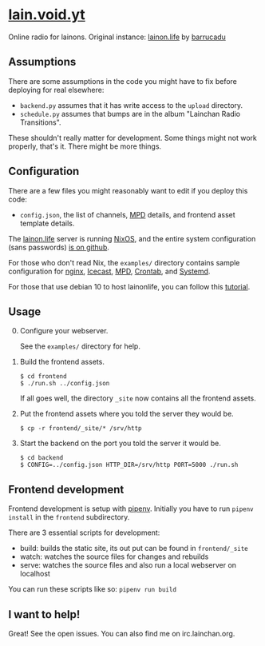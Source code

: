 [lain.void.yt](lain.void.yt)
===============

Online radio for lainons. Original instance: [lainon.life](lainon.life) by [barrucadu](https://github.com/barrucadu/lainonlife)

Assumptions
-----------

There are some assumptions in the code you might have to fix before
deploying for real elsewhere:

- `backend.py` assumes that it has write access to the `upload` directory.
- `schedule.py` assumes that bumps are in the album "Lainchan Radio Transitions".

These shouldn't really matter for development.  Some things might not
work properly, that's it.  There might be more things.

Configuration
-------------

There are a few files you might reasonably want to edit if you deploy
this code:

- `config.json`, the list of channels, [MPD][] details, and frontend
  asset template details.

The [lainon.life][] server is running [NixOS][], and the entire system
configuration (sans passwords) [is on github][nixfiles].

For those who don't read Nix, the `examples/` directory contains
sample configuration for [nginx][], [Icecast][], [MPD][], [Crontab][], and [Systemd][].

For those that use debian 10 to host lainonlife, you can follow this [tutorial](https://blog.void.yt/servers/lainradio/index.html).

Usage
-----

0. Configure your webserver.

    See the `examples/` directory for help.

1. Build the frontend assets.

    ```
    $ cd frontend
    $ ./run.sh ../config.json
    ```

    If all goes well, the directory `_site` now contains all the
    frontend assets.

2. Put the frontend assets where you told the server they would be.

    ```
    $ cp -r frontend/_site/* /srv/http
    ```

3. Start the backend on the port you told the server it would be.

    ```
    $ cd backend
    $ CONFIG=../config.json HTTP_DIR=/srv/http PORT=5000 ./run.sh
    ```

Frontend development
--------------------

Frontend development is setup with [pipenv](https://pipenv.pypa.io).
Initially you have to run `pipenv install` in the `frontend` subdirectory.

There are 3 essential scripts for development:
- build: builds the static site, its out put can be found in `frontend/_site`
- watch: watches the source files for changes and rebuilds
- serve: watches the source files and also run a local webserver on localhost

You can run these scripts like so: `pipenv run build`

I want to help!
---------------

Great!  See the open issues.  You can also find me on irc.lainchan.org.


[Icecast]:     http://icecast.org/
[MPD]:         https://www.musicpd.org/
[lainon.life]: https://lainon.life/
[NixOS]:       https://nixos.org/
[nixfiles]:    https://github.com/barrucadu/nixfiles
[nginx]:       https://www.nginx.com/
[Crontab]:     https://crontab.guru/
[Systemd]:     https://wiki.debian.org/systemd/Services
